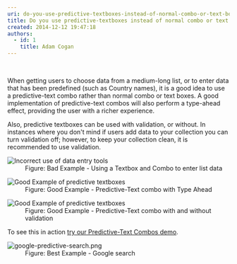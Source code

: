 ```yaml
---
uri: do-you-use-predictive-textboxes-instead-of-normal-combo-or-text-boxes
title: Do you use predictive-textboxes instead of normal combo or text boxes?
created: 2014-12-12 19:47:18
authors:
  - id: 1
    title: Adam Cogan
---
```





<span class='intro'> ​<p>When getting users to choose data from a medium-long list, or to enter data that has been predefined (such as Country names), it is a good idea to use a predictive-text combo&#160;rather than normal combo or text boxes. A good implementation of predictive-text combos will also perform a type-ahead effect, providing the user with a richer experience.</p> </span>

<p>Also, predictive textboxes can be used with validation, or without. In instances where you don't mind if users add data to your collection you can turn validation off; however, to keep your collection clean, it is recommended to use validation.</p><dl class="badImage"><dt> <img src="/PublishingImages/PredTextBad.gif" alt="Incorrect use of data entry tools" /> </dt><dd> Figure&#58; Bad Example - Using a Textbox and Combo to enter list data</dd></dl><dl class="goodImage"><dt> <img src="/PublishingImages/TypeAhead.gif" alt="Good Example of predictive textboxes" data-pin-nopin="true" /> </dt><dd> Figure&#58; Good Example - Predictive-Text combo with Type Ahead</dd></dl><dl class="goodImage"><dt> <img src="/PublishingImages/PredTextValidation.gif" alt="Good Example of predictive textboxes" /> </dt><dd> Figure&#58; Good Example - Predictive-Text combo with and without validation</dd></dl><p>To see this in action <a href="https&#58;//www.ssw.com.au/Demos/PredictiveTextCombo/">try our Predictive-Text Combos demo</a>.</p><dl class="goodImage"><dt> <img src="/PublishingImages/google-predictive-search.png" alt="google-predictive-search.png" /></dt><dd> Figure&#58; Best Example - Google search ​<br></dd></dl>


